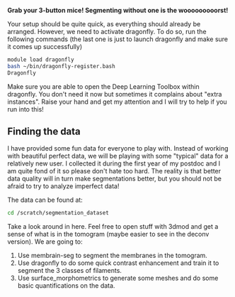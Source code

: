 **Grab your 3-button mice! Segmenting without one is the wooooooooorst!**

Your setup should be quite quick, as everything should already be arranged. However, we need to activate dragonfly. To do so, run the following commands (the last one is just to launch dragonfly and make sure it comes up successfully)

```bash
module load dragonfly
bash ~/bin/dragonfly-register.bash
Dragonfly
```

Make sure you are able to open the Deep Learning Toolbox within dragonfly. You don't need it now but sometimes it complains about "extra instances". Raise your hand and get my attention and I will try to help if you run into this!

## Finding the data
I have provided some fun data for everyone to play with. Instead of working with beautiful perfect data, we will be playing with some "typical" data for a relatively new user. I collected it during the first year of my postdoc and I am quite fond of it so please don't hate too hard. The reality is that better data quality will in turn make segmentations better, but you should not be afraid to try to analyze imperfect data!

The data can be found at:
```bash
cd /scratch/segmentation_dataset
```

Take a look around in here. Feel free to open stuff with 3dmod and get a sense of what is in the tomogram (maybe easier to see in the deconv version). We are going to:

1. Use membrain-seg to segment the membranes in the tomogram.
2. Use dragonfly to do some quick contrast enhancement and train it to segment the 3 classes of filaments.
3. Use surface_morphometrics to generate some meshes and do some basic quantifications on the data.

